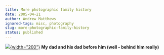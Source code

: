 ```yaml
---
title: More photographic family history
date: 2005-04-21
author: Andrew Matthews
ignored-tags: misc, photography
slug: more-photographic-family-history
status: published
---
```


[![](http://aabs.aspxconnection.com/images/scan0012.jpg){width="200"}](http://aabs.aspxconnection.com/images/scan0012.jpg)
**My dad and his dad before him (well - behind him really)**
